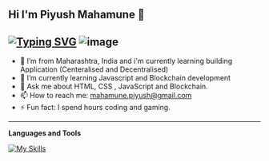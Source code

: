 ## Hi I'm Piyush Mahamune 👋


[![Typing SVG](https://readme-typing-svg.herokuapp.com?size=27&duration=2500&color=3DBEF7&background=37D6FF00&lines=FrontEnd+Developer;Web+Developer;Blockchain+Developer)](https://git.io/typing-svg)
![image](https://user-images.githubusercontent.com/82699998/182373024-273128ca-f5ae-47d9-aa17-ce534b705d46.png)
---


- 🔭 I’m from Maharashtra, India and i'm currently learning building Application (Centeralised and Decentralised)
- 🌱 I’m currently learning Javascript and Blockchain development
- 💬 Ask me about HTML, CSS , JavaScript and Blockchain.
- 📫 How to reach me: mahamune.piyush@gmail.com
- ⚡ Fun fact: I spend hours coding and gaming.


---


**Languages and Tools** 

[![My Skills](https://skillicons.dev/icons?i=html,css,js,solidity,react,angular,nodejs,visualstudio,ts)](https://skillicons.dev)
